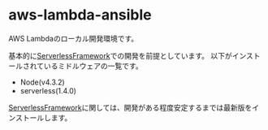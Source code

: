 # aws-lambda-ansible
AWS Lambdaのローカル開発環境です。

基本的に[ServerlessFramework](https://github.com/serverless/serverless)での開発を前提としています。
以下がインストールされているミドルウェアの一覧です。

- Node(v4.3.2)
- serverless(1.4.0)

[ServerlessFramework](https://github.com/serverless/serverless)に関しては、開発がある程度安定するまでは最新版をインストールします。

